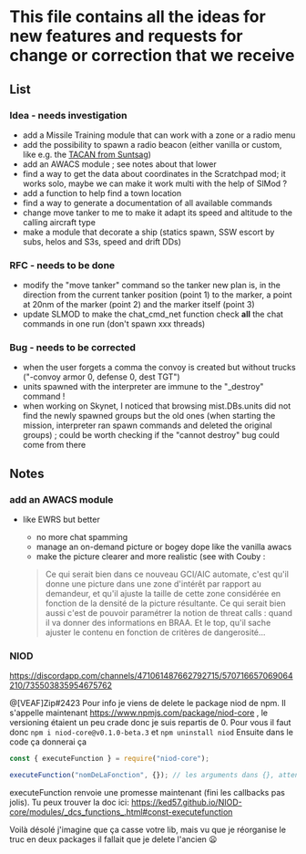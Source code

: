 # This file contains all the ideas for new features and requests for change or correction that we receive

## List

### Idea - needs investigation

- add a Missile Training module that can work with a zone or a radio menu
- add the possibility to spawn a radio beacon (either vanilla or custom, like e.g. the [TACAN from Suntsag](https://www.youtube.com/watch?v=E1xptHG9r7c))
- add an AWACS module ; see notes about that lower
- find a way to get the data about coordinates in the Scratchpad mod; it works solo, maybe we can make it work multi with the help of SlMod ?
- add a function to help find a town location
- find a way to generate a documentation of all available commands
- change move tanker to me to make it adapt its speed and altitude to the calling aircraft type
- make a module that decorate a ship (statics spawn, SSW escort by subs, helos and S3s, speed and drift DDs)

### RFC - needs to be done

- modify the "move tanker" command so the tanker new plan is, in the direction from the current tanker position (point 1) to the marker, a point at 20nm of the marker (point 2) and the marker itself (point 3)
- update SLMOD to make the chat_cmd_net function check __all__ the chat commands in one run (don't spawn xxx threads)

### Bug - needs to be corrected

- when the user forgets a comma the convoy is created but without trucks ("-convoy armor 0, defense 0, dest TGT")
- units spawned with the interpreter are immune to the "_destroy" command !
- when working on Skynet, I noticed that browsing mist.DBs.units did not find the newly spawned groups but the old ones (when starting the mission, interpreter ran spawn commands and deleted the original groups) ; could be worth checking if the "cannot destroy" bug could come from there
## Notes

### add an AWACS module

- like EWRS but better

  - no more chat spamming
  - manage an on-demand picture or bogey dope like the vanilla awacs
  - make the picture clearer and more realistic (see with Couby :
  > Ce qui serait bien dans ce nouveau GCI/AIC automate, c'est qu'il donne une picture dans une zone d'intérêt par rapport au demandeur, et qu'il ajuste la taille de cette zone considérée en fonction de la densité de la picture résultante.
  > Ce qui serait bien aussi c'est de pouvoir paramétrer la notion de threat calls : quand il va donner des informations en BRAA.
  > Et le top, qu'il sache ajuster le contenu en fonction de critères de dangerosité...
  
### NIOD

  https://discordapp.com/channels/471061487662792715/570716657069064210/735503835954675762

@[VEAF]Zip#2423 Pour info je viens de delete le package niod de npm. Il s'appelle maintenant https://www.npmjs.com/package/niod-core , le versioning étaient un peu crade donc je suis repartis de 0. Pour vous il faut donc `npm i niod-core@v0.1.0-beta.3` et `npm uninstall niod`
Ensuite dans le code ça donnerai ça 

```js
const { executeFunction } = require("niod-core");

executeFunction("nomDeLaFonction", {}); // les arguments dans {}, attention il faut que la fonction lua s'attende a recevoir les arguments sous forme de tableau aussi
```

executeFunction renvoie une promesse maintenant (fini les callbacks pas jolis). Tu peux trouver la doc ici: https://ked57.github.io/NIOD-core/modules/_dcs_functions_.html#const-executefunction

Voilà désolé j'imagine que ça casse votre lib, mais vu que je réorganise le truc en deux packages il fallait que je delete l'ancien :frowning:
